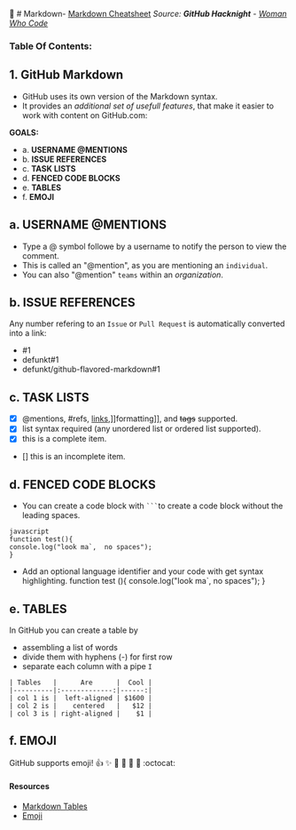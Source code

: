 :rocket: # Markdown- [Markdown Cheatsheet](#2-GitHub-markdown)
_Source: __GitHub Hacknight__ - [Woman Who Code](https://github.com/WomenWhoCode/WWCodeBarcelona)_

### Table Of Contents:
## 1. GitHub Markdown 
- GitHub uses its own version of the Markdown syntax. 
- It provides an _additional set of usefull features_, that make it easier to work with content on GitHub.com:

__GOALS:__
- a. __USERNAME @MENTIONS__
- b. __ISSUE REFERENCES__ 
- c. __TASK LISTS__ 
- d. __FENCED CODE BLOCKS__ 
- e. __TABLES__ 
- f. __EMOJI__ 

## a. USERNAME @MENTIONS 
- Type a @ symbol followe by a username to notify the person to view the comment.
- This is called an "@mention", as you are mentioning an `individual`.
- You can also "@mention" `teams` within an _organization_.

## b. ISSUE REFERENCES 
Any number refering to an `Issue` or `Pull Request` is automatically converted into a link:
- #1
- defunkt#1
- defunkt/github-flavored-markdown#1

## c. TASK LISTS 
- [x] @mentions, #refs, [links](),]]formatting]], and <del>tags</del> supported.
- [x] list syntax required (any unordered list or ordered list supported).
- [x] this is a complete item.
- [] this is an incomplete item.

## d. FENCED CODE BLOCKS
- You can create a code block with ` ``` `to create a code block without the leading spaces.
```
javascript
function test(){
console.log("look ma`,  no spaces");
}
```
- Add an optional language identifier and your code with get syntax highlighting.
function test (){
console.log("look ma`, no spaces");
}

## e. TABLES
In GitHub you can create a table by 
- assembling a list of words 
- divide them with hyphens (-) for first row 
- separate each column with a pipe `I`
```
| Tables   |      Are      |  Cool |
|----------|:-------------:|------:|
| col 1 is |  left-aligned | $1600 |
| col 2 is |    centered   |   $12 |
| col 3 is | right-aligned |    $1 |
```
## f. EMOJI
GitHub supports emoji!
:+1: :sparkles: :camel: :tada:
:rocket: :metal: :octocat:

#### Resources
- [Markdown Tables](https://www.tablesgenerator.com/markdown_tables)
- [Emoji](http://www.emoji-cheat-sheet.com)
